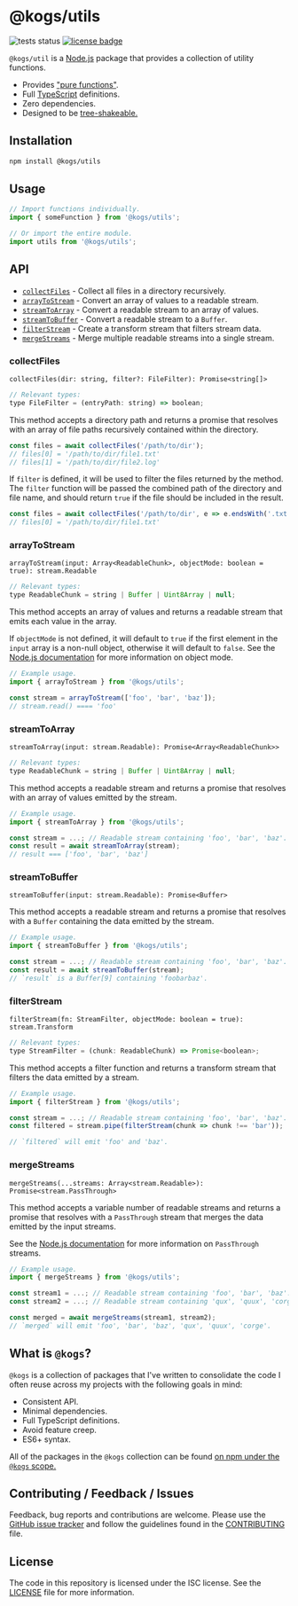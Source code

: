 # @kogs/utils
![tests status](https://github.com/Kruithne/kogs-utils/actions/workflows/github-actions-test.yml/badge.svg) [![license badge](https://img.shields.io/github/license/Kruithne/kogs-utils?color=blue)](LICENSE)

`@kogs/util` is a [Node.js](https://nodejs.org/en/) package that provides a collection of utility functions.

- Provides ["pure functions"](https://en.wikipedia.org/wiki/Pure_function).
- Full [TypeScript](https://www.typescriptlang.org/) definitions.
- Zero dependencies.
- Designed to be [tree-shakeable.](https://en.wikipedia.org/wiki/Tree_shaking)

## Installation
```bash
npm install @kogs/utils
```

## Usage
```js
// Import functions individually.
import { someFunction } from '@kogs/utils';

// Or import the entire module.
import utils from '@kogs/utils';
```

## API

- [`collectFiles`](#collectfiles) - Collect all files in a directory recursively.
- [`arrayToStream`](#arraytostream) - Convert an array of values to a readable stream.
- [`streamToArray`](#streamtoarray) - Convert a readable stream to an array of values.
- [`streamToBuffer`](#streamtobuffer) - Convert a readable stream to a `Buffer`.
- [`filterStream`](#filterstream) - Create a transform stream that filters stream data.
- [`mergeStreams`](#mergestreams) - Merge multiple readable streams into a single stream.

### collectFiles
`collectFiles(dir: string, filter?: FileFilter): Promise<string[]>`

```js
// Relevant types:
type FileFilter = (entryPath: string) => boolean;
```

This method accepts a directory path and returns a promise that resolves with an array of file paths recursively contained within the directory.

```js
const files = await collectFiles('/path/to/dir');
// files[0] = '/path/to/dir/file1.txt'
// files[1] = '/path/to/dir/file2.log'
```

If `filter` is defined, it will be used to filter the files returned by the method. The `filter` function will be passed the combined path of the directory and file name, and should return `true` if the file should be included in the result.

```js
const files = await collectFiles('/path/to/dir', e => e.endsWith('.txt'));
// files[0] = '/path/to/dir/file1.txt'
```

### arrayToStream
`arrayToStream(input: Array<ReadableChunk>, objectMode: boolean = true): stream.Readable`

```js
// Relevant types:
type ReadableChunk = string | Buffer | Uint8Array | null;
```

This method accepts an array of values and returns a readable stream that emits each value in the array.

If `objectMode` is not defined, it will default to `true` if the first element in the `input` array is a non-null object, otherwise it will default to `false`. See the [Node.js documentation](https://nodejs.org/api/stream.html#object-mode) for more information on object mode.

```js
// Example usage.
import { arrayToStream } from '@kogs/utils';

const stream = arrayToStream(['foo', 'bar', 'baz']);
// stream.read() ==== 'foo'
```

### streamToArray
`streamToArray(input: stream.Readable): Promise<Array<ReadableChunk>>`

```js
// Relevant types:
type ReadableChunk = string | Buffer | Uint8Array | null;
```

This method accepts a readable stream and returns a promise that resolves with an array of values emitted by the stream.

```js
// Example usage.
import { streamToArray } from '@kogs/utils';

const stream = ...; // Readable stream containing 'foo', 'bar', 'baz'.
const result = await streamToArray(stream);
// result === ['foo', 'bar', 'baz']
```

### streamToBuffer
`streamToBuffer(input: stream.Readable): Promise<Buffer>`

This method accepts a readable stream and returns a promise that resolves with a `Buffer` containing the data emitted by the stream.

```js
// Example usage.
import { streamToBuffer } from '@kogs/utils';

const stream = ...; // Readable stream containing 'foo', 'bar', 'baz'.
const result = await streamToBuffer(stream);
// `result` is a Buffer[9] containing 'foobarbaz'.
```

### filterStream
`filterStream(fn: StreamFilter, objectMode: boolean = true): stream.Transform`

```js
// Relevant types:
type StreamFilter = (chunk: ReadableChunk) => Promise<boolean>;
```

This method accepts a filter function and returns a transform stream that filters the data emitted by a stream.

```js
// Example usage.
import { filterStream } from '@kogs/utils';

const stream = ...; // Readable stream containing 'foo', 'bar', 'baz'.
const filtered = stream.pipe(filterStream(chunk => chunk !== 'bar'));

// `filtered` will emit 'foo' and 'baz'.
```

### mergeStreams
`mergeStreams(...streams: Array<stream.Readable>): Promise<stream.PassThrough>`

This method accepts a variable number of readable streams and returns a promise that resolves with a `PassThrough` stream that merges the data emitted by the input streams.

See the [Node.js documentation](https://nodejs.org/api/stream.html#class-streampassthrough) for more information on `PassThrough` streams.

```js
// Example usage.
import { mergeStreams } from '@kogs/utils';

const stream1 = ...; // Readable stream containing 'foo', 'bar', 'baz'.
const stream2 = ...; // Readable stream containing 'qux', 'quux', 'corge'.

const merged = await mergeStreams(stream1, stream2);
// `merged` will emit 'foo', 'bar', 'baz', 'qux', 'quux', 'corge'.
```

## What is `@kogs`?
`@kogs` is a collection of packages that I've written to consolidate the code I often reuse across my projects with the following goals in mind:

- Consistent API.
- Minimal dependencies.
- Full TypeScript definitions.
- Avoid feature creep.
- ES6+ syntax.

All of the packages in the `@kogs` collection can be found [on npm under the `@kogs` scope.](https://www.npmjs.com/settings/kogs/packages)

## Contributing / Feedback / Issues
Feedback, bug reports and contributions are welcome. Please use the [GitHub issue tracker](https://github.com/Kruithne/kogs-utils/issues) and follow the guidelines found in the [CONTRIBUTING](CONTRIBUTING.md) file.

## License
The code in this repository is licensed under the ISC license. See the [LICENSE](LICENSE) file for more information.